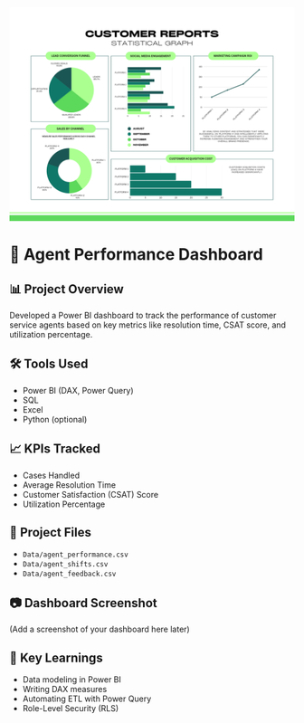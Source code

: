 ![Alt Text](https://github.com/samardeep-singh/agent-performance-dashboard/blob/553080ece22be33788333b5853e64c2184351d18/Green%20Clean%20Modern%20Customer%20Report%20Dashboard%20Data%20Graph_20250418_142637_0000.png)
# 🎯 Agent Performance Dashboard

## 📊 Project Overview
Developed a Power BI dashboard to track the performance of customer service agents based on key metrics like resolution time, CSAT score, and utilization percentage.

## 🛠️ Tools Used
- Power BI (DAX, Power Query)
- SQL
- Excel
- Python (optional)

## 📈 KPIs Tracked
- Cases Handled
- Average Resolution Time
- Customer Satisfaction (CSAT) Score
- Utilization Percentage

## 📂 Project Files
- `Data/agent_performance.csv`
- `Data/agent_shifts.csv`
- `Data/agent_feedback.csv`

## 📷 Dashboard Screenshot
(Add a screenshot of your dashboard here later)

## 🚀 Key Learnings
- Data modeling in Power BI
- Writing DAX measures
- Automating ETL with Power Query
- Role-Level Security (RLS)
